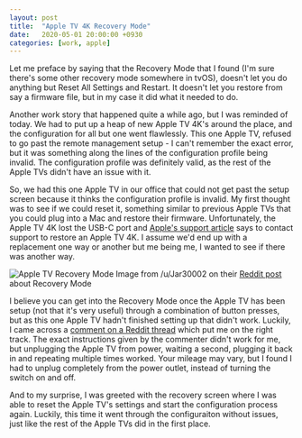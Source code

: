 ```yaml
---
layout: post
title:  "Apple TV 4K Recovery Mode"
date:   2020-05-01 20:00:00 +0930
categories: [work, apple]
---
```

Let me preface by saying that the Recovery Mode that I found (I'm sure there's some other recovery mode somewhere in tvOS), doesn't let you do anything but Reset All Settings and Restart. It doesn't let you restore from say a firmware file, but in my case it did what it needed to do.

Another work story that happened quite a while ago, but I was reminded of today. We had to put up a heap of new Apple TV 4K's around the place, and the configuration for all but one went flawlessly. This one Apple TV, refused to go past the remote management setup - I can't remember the exact error, but it was something along the lines of the configuration profile being invalid. The configuration profile was definitely valid, as the rest of the Apple TVs didn't have an issue with it.

So, we had this one Apple TV in our office that could not get past the setup screen because it thinks the configuration profile is invalid. My first thought was to see if we could reset it, something similar to previous Apple TVs that you could plug into a Mac and restore their firmware. Unfortunately, the Apple TV 4K lost the USB-C port and [Apple's support article][restore-appletv] says to contact support to restore an Apple TV 4K. I assume we'd end up with a replacement one way or another but me being me, I wanted to see if there was another way. 

![Apple TV Recovery Mode][appletv-recovery-image]
Image from /u/Jar30002 on their [Reddit post][appletv-recovery-reddit] about Recovery Mode

I believe you can get into the Recovery Mode once the Apple TV has been setup (not that it's very useful) through a combination of button presses, but as this one Apple TV hadn't finished setting up that didn't work. Luckily, I came across a [comment on a Reddit thread][appletv-recovery-process-reddit] which put me on the right track. The exact instructions given by the commenter didn't work for me, but unplugging the Apple TV from power, waiting a second, plugging it back in and repeating multiple times worked. Your mileage may vary, but I found I had to unplug completely from the power outlet, instead of turning the switch on and off.

And to my surprise, I was greeted with the recovery screen where I was able to reset the Apple TV's settings and start the configuration process again. Luckily, this time it went through the configuraiton without issues, just like the rest of the Apple TVs did in the first place.

[restore-appletv]: https://support.apple.com/en-us/HT203028
[appletv-recovery-image]: {{site.baseurl}}/assets/appletv-recovery-mode.jpg
[appletv-recovery-reddit]: https://www.reddit.com/r/appletv/comments/7namlt/have_been_getting_this_more_and_more_frequently/
[appletv-recovery-process-reddit]: https://www.reddit.com/r/appletv/comments/7namlt/have_been_getting_this_more_and_more_frequently/
